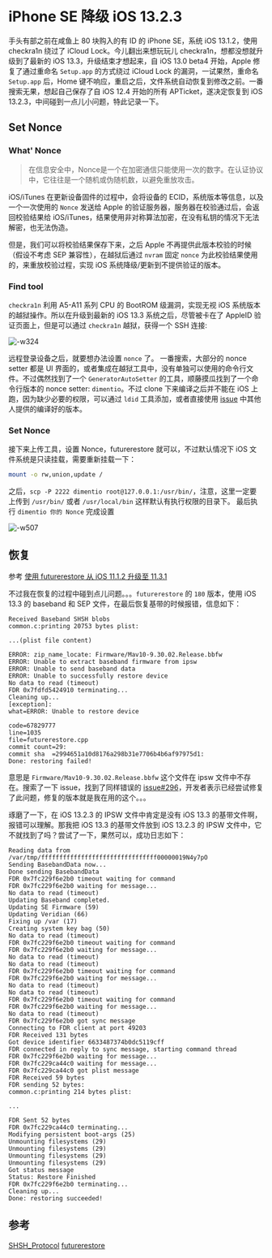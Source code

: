 # iPhone SE 降级 iOS 13.2.3

手头有部之前在咸鱼上 80 块购入的有 ID 的 iPhone SE，系统 iOS 13.1.2，使用 checkra1n 绕过了 iCloud Lock。今儿翻出来想玩玩儿 checkra1n，想都没想就升级到了最新的 iOS 13.3，升级结束才想起来，自 iOS 13.0 beta4 开始，Apple 修复了通过重命名 `Setup.app` 的方式绕过 iCloud Lock 的漏洞，一试果然，重命名 `Setup.app` 后，Home 键不响应，重启之后，文件系统自动恢复到修改之前。一番搜索无果，想起自己保存了自 iOS 12.4 开始的所有 APTicket，遂决定恢复到 iOS 13.2.3，中间碰到一点儿小问题，特此记录一下。

<!--more-->

## Set Nonce

### What' Nonce

> 在信息安全中，Nonce是一个在加密通信只能使用一次的数字。在认证协议中，它往往是一个随机或伪随机数，以避免重放攻击。

iOS/iTunes 在更新设备固件的过程中，会将设备的 ECID，系统版本等信息，以及一个一次使用的 `Nonce` 发送给 Apple 的验证服务器，服务器在校验通过后，会返回校验结果给 iOS/iTunes，结果使用非对称算法加密，在没有私钥的情况下无法解密，也无法伪造。

但是，我们可以将校验结果保存下来，之后 Apple 不再提供此版本校验的时候（假设不考虑 SEP 兼容性），在越狱后通过 `nvram` 固定 `nonce` 为此校验结果使用的，来重放校验过程，实现 iOS 系统降级/更新到不提供验证的版本。

### Find tool

`checkra1n` 利用 A5-A11 系列 CPU 的 BootROM 级漏洞，实现无视 iOS 系统版本的越狱操作。所以在升级到最新的 iOS 13.3 系统之后，尽管被卡在了 AppleID 验证页面上，但是可以通过 `checkra1n` 越狱，获得一个 SSH 连接:

![-w324](https://pan.xnure.com/OneDrive/Pics/blog/15781353990076.jpg)

远程登录设备之后，就要想办法设置 `nonce` 了。
一番搜索，大部分的 nonce setter 都是 UI 界面的，或者集成在越狱工具中，没有单独可以使用的命令行文件。不过偶然找到了一个 `GeneratorAutoSetter` 的工具，顺藤摸瓜找到了一个命令行版本的 nonce setter: `dimentio`。不过 clone 下来编译之后并不能在 iOS 上跑，因为缺少必要的权限，可以通过 `ldid` 工具添加，或者直接使用 [issue](https://github.com/0x7ff/dimentio/issues/2) 中其他人提供的编译好的版本。

### Set Nonce

接下来上传工具，设置 Nonce，futurerestore 就可以，不过默认情况下 iOS 文件系统是只读挂载，需要重新挂载一下：

```bash
mount -o rw,union,update /
```

之后，`scp -P 2222 dimentio root@127.0.0.1:/usr/bin/`，注意，这里一定要上传到 `/usr/bin/` 或者 `/usr/local/bin` 这样默认有执行权限的目录下。
最后执行 `dimentio 你的 Nonce` 完成设置

![-w507](https://pan.xnure.com/OneDrive/Pics/blog/15781361303550.jpg)

## 恢复

参考 [使用 futurerestore 从 iOS 11.1.2 升级至 11.3.1](https://www.tylinux.com/post/upgrade-from-iOS-11-1-2-to-iOS-11-3-1-with-blob/)

不过我在恢复的过程中碰到点儿问题。。。`futurerestore` 的 `180` 版本，使用 iOS 13.3 的 baseband 和 SEP 文件，在最后恢复基带的时候报错，信息如下：

```text
Received Baseband SHSH blobs
common.c:printing 20753 bytes plist:

...(plist file content)

ERROR: zip_name_locate: Firmware/Mav10-9.30.02.Release.bbfw
ERROR: Unable to extract baseband firmware from ipsw
ERROR: Unable to send baseband data
ERROR: Unable to successfully restore device
No data to read (timeout)
FDR 0x7fdfd5424910 terminating...
Cleaning up...
[exception]:
what=ERROR: Unable to restore device

code=67829777
line=1035
file=futurerestore.cpp
commit count=29:
commit sha  =2994651a10d8176a298b31e7706b4b6af97975d1:
Done: restoring failed!
```

意思是 `Firmware/Mav10-9.30.02.Release.bbfw` 这个文件在 ipsw 文件中不存在。搜索了一下 issue，找到了同样错误的 [issue#296](https://github.com/tihmstar/futurerestore/issues/296)，开发者表示已经尝试修复了此问题，修复的版本就是我在用的这个。。。

琢磨了一下，在 iOS 13.2.3 的 IPSW 文件中肯定是没有 iOS 13.3 的基带文件啊，报错可以理解。那我把 iOS 13.3 的基带文件放到 iOS 13.2.3 的 IPSW 文件中，它不就找到了吗？尝试了一下，果然可以，成功日志如下：

```text
Reading data from /var/tmp/ffffffffffffffffffffffffffffffff00000019N4y7pO
Sending BasebandData now...
Done sending BasebandData
FDR 0x7fc229f6e2b0 timeout waiting for command
FDR 0x7fc229f6e2b0 waiting for message...
No data to read (timeout)
Updating Baseband completed.
Updating SE Firmware (59)
Updating Veridian (66)
Fixing up /var (17)
Creating system key bag (50)
No data to read (timeout)
FDR 0x7fc229f6e2b0 timeout waiting for command
FDR 0x7fc229f6e2b0 waiting for message...
No data to read (timeout)
No data to read (timeout)
FDR 0x7fc229f6e2b0 timeout waiting for command
FDR 0x7fc229f6e2b0 waiting for message...
No data to read (timeout)
No data to read (timeout)
FDR 0x7fc229f6e2b0 timeout waiting for command
FDR 0x7fc229f6e2b0 waiting for message...
No data to read (timeout)
FDR 0x7fc229f6e2b0 got sync message
Connecting to FDR client at port 49203
FDR Received 131 bytes
Got device identifier 6633487374b0dc5119cff
FDR connected in reply to sync message, starting command thread
FDR 0x7fc229f6e2b0 waiting for message...
FDR 0x7fc229ca44c0 waiting for message...
FDR 0x7fc229ca44c0 got plist message
FDR Received 59 bytes
FDR sending 52 bytes:
common.c:printing 214 bytes plist:

...

FDR Sent 52 bytes
FDR 0x7fc229ca44c0 terminating...
Modifying persistent boot-args (25)
Unmounting filesystems (29)
Unmounting filesystems (29)
Unmounting filesystems (29)
Unmounting filesystems (29)
Got status message
Status: Restore Finished
FDR 0x7fc229f6e2b0 terminating...
Cleaning up...
Done: restoring succeeded!
```

## 参考

[SHSH_Protocol](https://www.theiphonewiki.com/wiki/SHSH_Protocol)
[futurerestore](https://github.com/tihmstar/futurerestore)
